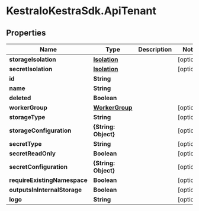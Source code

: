 # KestraIoKestraSdk.ApiTenant

## Properties

Name | Type | Description | Notes
------------ | ------------- | ------------- | -------------
**storageIsolation** | [**Isolation**](Isolation.md) |  | [optional] 
**secretIsolation** | [**Isolation**](Isolation.md) |  | [optional] 
**id** | **String** |  | 
**name** | **String** |  | 
**deleted** | **Boolean** |  | 
**workerGroup** | [**WorkerGroup**](WorkerGroup.md) |  | [optional] 
**storageType** | **String** |  | [optional] 
**storageConfiguration** | **{String: Object}** |  | [optional] 
**secretType** | **String** |  | [optional] 
**secretReadOnly** | **Boolean** |  | [optional] 
**secretConfiguration** | **{String: Object}** |  | [optional] 
**requireExistingNamespace** | **Boolean** |  | [optional] 
**outputsInInternalStorage** | **Boolean** |  | [optional] 
**logo** | **String** |  | [optional] 


